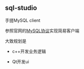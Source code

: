 sql-studio
---

手搓MySQL client

参照官网的[MySQL协议](https://dev.mysql.com/doc/dev/mysql-server/8.0.37/PAGE_PROTOCOL.html)实现简易客户端

大致规划是

- c++开发业务逻辑

- Qt开发ui